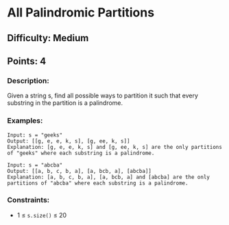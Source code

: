 # All Palindromic Partitions
## Difficulty: Medium
## Points: 4
### Description:
Given a string s, find all possible ways to partition it such that every substring in the partition is a palindrome.
### Examples:
```
Input: s = "geeks"
Output: [[g, e, e, k, s], [g, ee, k, s]]
Explanation: [g, e, e, k, s] and [g, ee, k, s] are the only partitions of "geeks" where each substring is a palindrome.
```
```
Input: s = "abcba"
Output: [[a, b, c, b, a], [a, bcb, a], [abcba]]
Explanation: [a, b, c, b, a], [a, bcb, a] and [abcba] are the only partitions of "abcba" where each substring is a palindrome.
```
### Constraints:
- 1 ≤ `s.size()` ≤ 20